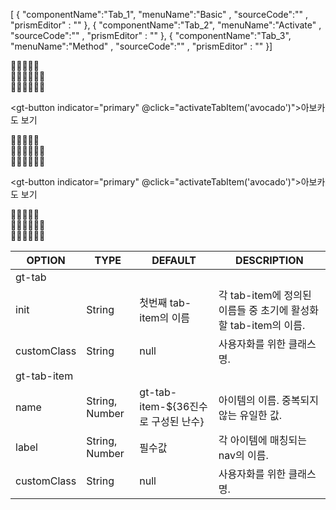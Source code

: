 <!--split:basic-->
[ { "componentName":"Tab_1", "menuName":"Basic" , "sourceCode":"" , "prismEditor" : "" }, { "componentName":"Tab_2", "menuName":"Activate" , "sourceCode":"" , "prismEditor" : "" }, { "componentName":"Tab_3", "menuName":"Method" , "sourceCode":"" , "prismEditor" : "" }]

<!--split:Tab_1:sourceCode-->

<gt-panel>
  <template #title>Basic</template>
  <template #box>
    <gt-tab>
      <gt-tab-item label="사과"><div>🍏🍏🍏🍏🍏</div></gt-tab-item>
      <gt-tab-item label="복숭아"><div>🍑🍑🍑🍑🍑🍑</div></gt-tab-item>
      <gt-tab-item label="아보카도"><div>🥑🥑🥑🥑🥑🥑</div></gt-tab-item>
    </gt-tab>
  </template>
  <template #text>
    label의 값이 각 탭 아이템의 제목에 매칭됩니다.
  </template>
</gt-panel>

<!--split:Tab_1:prismEditor-->

<gt-tab>
  <gt-tab-item label="사과"><div>🍏🍏🍏🍏🍏</div></gt-tab-item>
  <gt-tab-item label="복숭아"><div>🍑🍑🍑🍑🍑🍑</div></gt-tab-item>
  <gt-tab-item label="아보카도"><div>🥑🥑🥑🥑🥑🥑</div></gt-tab-item>
</gt-tab>

<!--split:Tab_2:sourceCode-->

<gt-panel>
  <template #title>Activate</template>
  <template #box>
    <gt-tab init="peach">
      <gt-tab-item label="사과" name="apple"><div>🍏🍏🍏🍏🍏</div></gt-tab-item>
      <gt-tab-item label="복숭아" name="peach"><div>🍑🍑🍑🍑🍑🍑</div></gt-tab-item>
      <gt-tab-item label="아보카도" name="avocado"><div>🥑🥑🥑🥑🥑🥑</div></gt-tab-item>
    </gt-tab>
  </template>
  <template #text>
    각 탭 아이템에 이름을 지정하면, 특정 탭이 활성된 상태로 초기화할 수 있습니다.
  </template>
</gt-panel>

<!--split:Tab_2:prismEditor-->

<gt-button indicator="primary" @click="activateTabItem('avocado')">아보카도 보기</gt-button>
<gt-tab>
  <gt-tab-item label="사과" name="apple"><div>🍏🍏🍏🍏🍏</div></gt-tab-item>
  <gt-tab-item label="복숭아" name="peach"><div>🍑🍑🍑🍑🍑🍑</div></gt-tab-item>
  <gt-tab-item label="아보카도" name="avocado"><div>🥑🥑🥑🥑🥑🥑</div></gt-tab-item>
</gt-tab>

<!--split:Tab_3:sourceCode-->

<gt-panel>
  <template #title>Method</template>
  <template #box>
    <gt-button indicator="primary" @click="activateTabItem('avocado')">아보카도 보기</gt-button>
    <gt-tab>
      <gt-tab-item label="사과" name="apple"><div>🍏🍏🍏🍏🍏</div></gt-tab-item>
      <gt-tab-item label="복숭아" name="peach"><div>🍑🍑🍑🍑🍑🍑</div></gt-tab-item>
      <gt-tab-item label="아보카도" name="avocado"><div>🥑🥑🥑🥑🥑🥑</div></gt-tab-item>
    </gt-tab>
  </template>
  <template #text>
    activateTabItem(tabItemName) 메소드로 다른 컴포넌트에서도 접근하여 특정 탭을 활성화 할 수 있습니다.
  </template>
</gt-panel>

<!--split:Tab_3:prismEditor-->

<gt-button indicator="primary" @click="activateTabItem('avocado')">아보카도 보기</gt-button>
<gt-tab>
  <gt-tab-item label="사과" name="apple"><div>🍏🍏🍏🍏🍏</div></gt-tab-item>
  <gt-tab-item label="복숭아" name="peach"><div>🍑🍑🍑🍑🍑🍑</div></gt-tab-item>
  <gt-tab-item label="아보카도" name="avocado"><div>🥑🥑🥑🥑🥑🥑</div></gt-tab-item>
</gt-tab>

<!--split:props-->

| OPTION | TYPE | DEFAULT | DESCRIPTION |
|--|--|--|----| 
| gt-tab ||||
| init | String | 첫번째 tab-item의 이름 | 각 tab-item에 정의된 이름들 중 초기에 활성화할 tab-item의 이름. |
| customClass | String | null | 사용자화를 위한 클래스명. |
| gt-tab-item ||||
| name | String, Number | gt-tab-item-${36진수로 구성된 난수} | 아이템의 이름. 중복되지 않는 유일한 값.|
| label | String, Number | 필수값 | 각 아이템에 매칭되는 nav의 이름.|
| customClass | String | null | 사용자화를 위한 클래스명. |